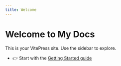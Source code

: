 ```yaml
---
title: Welcome
---
```


# Welcome to My Docs

This is your VitePress site. Use the sidebar to explore.

- 👉 Start with the [Getting Started guide](./shopify/shopifyIndex.md)